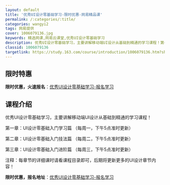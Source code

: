 ```yaml
---
layout: default
title: '优秀UI设计零基础学习-限时优惠-网易精品课'
permalink: /:categories/:title/
categories: wangyi2
tags: 网易提供
cover: 1006079136.jpg
keywords: 精选网课,网易云课堂,优秀UI设计零基础学习
description: 优秀UI设计零基础学习，主要讲解移动端UI设计从基础到精通的学习课程！第一章：UI设计零基础入门学习篇（每周一，下午5点
classid: 1006079136
targetlink: https://study.163.com/course/introduction/1006079136.htm?share=1&shareId=1025206652&utm_campaign=share&utm_medium=iphoneShare&utm_source=&utm_u=1025206652
---
```


## 限时特惠

**限时优惠，火速报名**：[优秀UI设计零基础学习-报名学习](https://study.163.com/course/introduction/1006079136.htm?share=1&shareId=1025206652&utm_campaign=share&utm_medium=iphoneShare&utm_source=&utm_u=1025206652)

## 课程介绍

优秀UI设计零基础学习，主要讲解移动端UI设计从基础到精通的学习课程！

第一章：UI设计零基础入门学习篇   （每周一，下午5点准时更新）



第二章：UI设计零基础入门技法篇   （每周二，下午5点准时更新）



第三章：UI设计零基础入门进阶篇   （每周三，下午5点准时更新）



注释：每章节的详细课时请看课程目录即可，后期将更新更多的UI设计章节内容！

**限时优惠，报名地址**：[优秀UI设计零基础学习-报名学习](https://study.163.com/course/introduction/1006079136.htm?share=1&shareId=1025206652&utm_campaign=share&utm_medium=iphoneShare&utm_source=&utm_u=1025206652)

